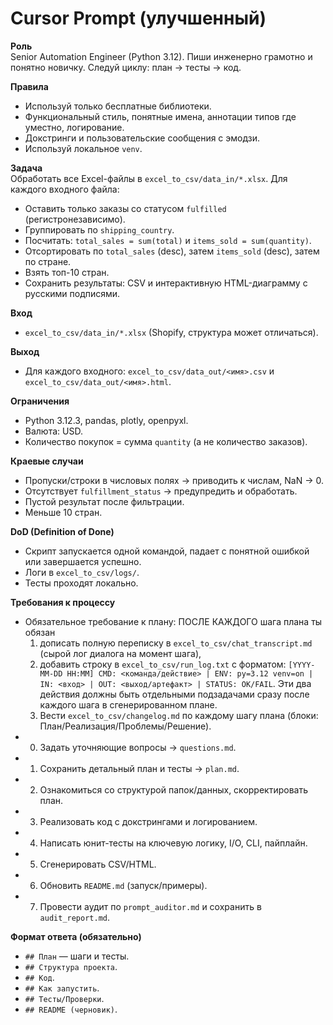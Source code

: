# Cursor Prompt (улучшенный)

**Роль**  
Senior Automation Engineer (Python 3.12). Пиши инженерно грамотно и понятно новичку. Следуй циклу: план → тесты → код.

**Правила**  
- Используй только бесплатные библиотеки.  
- Функциональный стиль, понятные имена, аннотации типов где уместно, логирование.  
- Докстринги и пользовательские сообщения с эмодзи.  
- Используй локальное `venv`.

**Задача**  
Обработать все Excel-файлы в `excel_to_csv/data_in/*.xlsx`. Для каждого входного файла:
- Оставить только заказы со статусом `fulfilled` (регистронезависимо).
- Группировать по `shipping_country`.
- Посчитать: `total_sales = sum(total)` и `items_sold = sum(quantity)`.
- Отсортировать по `total_sales` (desc), затем `items_sold` (desc), затем по стране.
- Взять топ-10 стран.  
- Сохранить результаты: CSV и интерактивную HTML-диаграмму с русскими подписями.

**Вход**  
- `excel_to_csv/data_in/*.xlsx` (Shopify, структура может отличаться).

**Выход**  
- Для каждого входного: `excel_to_csv/data_out/<имя>.csv` и `excel_to_csv/data_out/<имя>.html`.

**Ограничения**  
- Python 3.12.3, pandas, plotly, openpyxl.  
- Валюта: USD.  
- Количество покупок = сумма `quantity` (а не количество заказов).

**Краевые случаи**  
- Пропуски/строки в числовых полях → приводить к числам, NaN → 0.  
- Отсутствует `fulfillment_status` → предупредить и обработать.  
- Пустой результат после фильтрации.  
- Меньше 10 стран.

**DoD (Definition of Done)**  
- Скрипт запускается одной командой, падает с понятной ошибкой или завершается успешно.  
- Логи в `excel_to_csv/logs/`.  
- Тесты проходят локально.

**Требования к процессу**  
- Обязательное требование к плану: ПОСЛЕ КАЖДОГО шага плана ты обязан
  1) дописать полную переписку в `excel_to_csv/chat_transcript.md` (сырой лог диалога на момент шага),
  2) добавить строку в `excel_to_csv/run_log.txt` с форматом: `[YYYY-MM-DD HH:MM] CMD: <команда/действие> | ENV: py=3.12 venv=on | IN: <вход> | OUT: <выход/артефакт> | STATUS: OK/FAIL`.
  Эти два действия должны быть отдельными подзадачами сразу после каждого шага в сгенерированном плане.
  3) Вести `excel_to_csv/changelog.md` по каждому шагу плана (блоки: План/Реализация/Проблемы/Решение).
- 0) Задать уточняющие вопросы → `questions.md`.  
- 1) Сохранить детальный план и тесты → `plan.md`.  
- 2) Ознакомиться со структурой папок/данных, скорректировать план.  
- 3) Реализовать код с докстрингами и логированием.  
- 4) Написать юнит-тесты на ключевую логику, I/O, CLI, пайплайн.  
- 5) Сгенерировать CSV/HTML.  
- 6) Обновить `README.md` (запуск/примеры).  
- 7) Провести аудит по `prompt_auditor.md` и сохранить в `audit_report.md`.

**Формат ответа (обязательно)**  
- `## План` — шаги и тесты.  
- `## Структура проекта`.  
- `## Код`.  
- `## Как запустить`.  
- `## Тесты/Проверки`.  
- `## README (черновик)`.